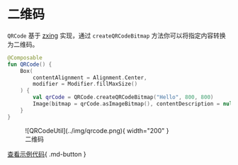 # 二维码

`QRCode` 基于 [zxing](https://github.com/zxing/zxing) 实现，通过 `createQRCodeBitmap` 方法你可以将指定内容转换为二维码。

```kotlin
@Composable
fun QRCode() {
    Box(
        contentAlignment = Alignment.Center,
        modifier = Modifier.fillMaxSize()
    ) {
        val qrCode = QRCode.createQRCodeBitmap("Hello", 800, 800)
        Image(bitmap = qrCode.asImageBitmap(), contentDescription = null)
    }
}
```

<figure markdown>
  ![QRCodeUtil](../img/qrcode.png){ width="200" }
  <figcaption>二维码</figcaption>
</figure>

[查看示例代码](https://github.com/SakurajimaMaii/Android-Vast-Extension/blob/develop/app-compose/src/main/kotlin/com/ave/vastgui/appcompose/example/graphics/QRCode.kt){ .md-button }
